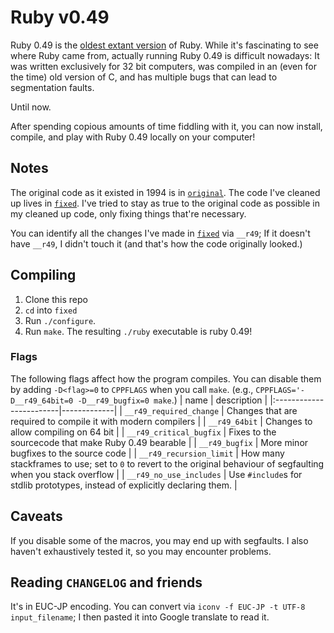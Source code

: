 # Ruby v0.49

Ruby 0.49 is the [oldest extant version](https://git.ruby-lang.org/ruby.git/refs/tags) of Ruby. While it's fascinating to see where Ruby came from, actually running Ruby 0.49 is difficult nowadays: It was written exclusively for 32 bit computers, was compiled in an (even for the time) old version of C, and has multiple bugs that can lead to segmentation faults.

Until now.

After spending copious amounts of time fiddling with it, you can now install, compile, and play with Ruby 0.49 locally on your computer!

## Notes
The original code as it existed in 1994 is in [`original`](./original). The code I've cleaned up lives in [`fixed`](./fixed). I've tried to stay as true to the original code as possible in my cleaned up code, only fixing things that're necessary. 

You can identify all the changes I've made in [`fixed`](./fixed) via `__r49`; If it doesn't have `__r49`, I didn't touch it (and that's how the code originally looked.)

## Compiling
1. Clone this repo
2. `cd` into `fixed`
3. Run `./configure`.
4. Run `make`. The resulting `./ruby` executable is ruby 0.49!

### Flags

The following flags affect how the program compiles. You can disable them by adding `-D<flag>=0` to `CPPFLAGS` when you call `make`. (e.g., `CPPFLAGS='-D__r49_64bit=0 -D__r49_bugfix=0 make`.)
|          name           | description |
|:------------------------|-------------|
| `__r49_required_change` | Changes that are required to compile it with modern compilers |
| `__r49_64bit`           | Changes to allow compiling on 64 bit |
| `__r49_critical_bugfix` | Fixes to the sourcecode that make Ruby 0.49 bearable |
| `__r49_bugfix`          | More minor bugfixes to the source code |
| `__r49_recursion_limit` | How many stackframes to use; set to `0` to revert to the original behaviour of segfaulting when you stack overflow |
| `__r49_no_use_includes` | Use `#include`s for stdlib prototypes, instead of explicitly declaring them. |


## Caveats
If you disable some of the macros, you may end up with segfaults. I also haven't exhaustively tested it, so you may encounter problems. 

## Reading `CHANGELOG` and friends
It's in EUC-JP encoding. You can convert via `iconv -f EUC-JP -t UTF-8 input_filename`; I then pasted it into Google translate to read it.
